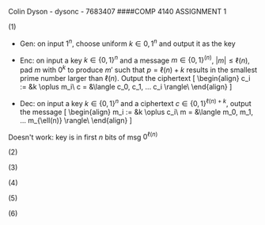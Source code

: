 Colin Dyson - dysonc - 7683407
####COMP 4140 ASSIGNMENT 1

(1)
- Gen: on input $1^n$, choose uniform $k \in {0,1}^n$ and output it as the key

- Enc: on input a key $k \in \{0,1\}^n$ and a message $m \in \{0,1\}^{(n)}$, $|m| \leq \ell(n)$,  pad $m$ with $0^k$ to produce $m\prime$ such that $p = \ell(n) + k$ results in the smallest prime number larger than $\ell(n)$. Output the ciphertext
\[
\begin{align}
c_i := &k \oplus m_i\\
c = &\langle c_0, c_1, ... c_i \rangle\\
\end{align}
\]

- Dec: on input a key $k \in \{0,1\}^n$ and a ciphertext $c \in \{0,1\}^{\ell(n) + k}$, output the message
\[
\begin{align}
m_i := &k \oplus c_i\\
m = &\langle m_0, m_1, ... m_{\ell(n)} \rangle\\
\end{align}
\]

Doesn't work: key is in first $n$ bits of msg $0^{\ell(n)}$

(2)

(3)

(4)

(5)

(6)
